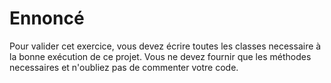 # Ennoncé
Pour valider cet exercice, vous devez écrire toutes les classes necessaire à la bonne exécution de ce projet.
Vous ne devez fournir que les méthodes necessaires et n'oubliez pas de commenter votre code.